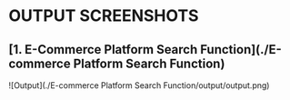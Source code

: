 # OUTPUT SCREENSHOTS
## [1. E-Commerce Platform Search Function](./E-commerce Platform Search Function)
![Output](./E-commerce Platform Search Function/output/output.png)